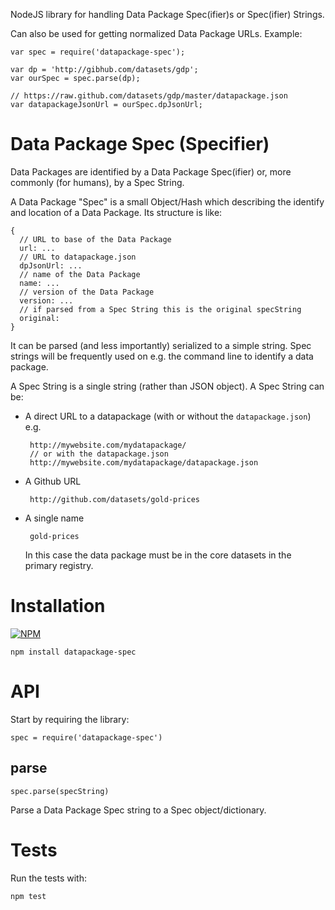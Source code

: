 NodeJS library for handling Data Package Spec(ifier)s or Spec(ifier) Strings.

Can also be used for getting normalized Data Package URLs. Example:

```
var spec = require('datapackage-spec');

var dp = 'http://gibhub.com/datasets/gdp';
var ourSpec = spec.parse(dp);

// https://raw.github.com/datasets/gdp/master/datapackage.json
var datapackageJsonUrl = ourSpec.dpJsonUrl;
```

# Data Package Spec (Specifier)

Data Packages are identified by a Data Package Spec(ifier) or,
more commonly (for humans), by a Spec String.

A Data Package "Spec" is a small Object/Hash which describing the identify and
location of a Data Package. Its structure is like:

    {
      // URL to base of the Data Package
      url: ...
      // URL to datapackage.json
      dpJsonUrl: ...
      // name of the Data Package
      name: ...
      // version of the Data Package
      version: ...
      // if parsed from a Spec String this is the original specString
      original: 
    }

It can be parsed (and less importantly) serialized to a simple string. Spec
strings will be frequently used on e.g. the command line to identify a data
package.

A Spec String is a single string (rather than JSON object). A Spec String can be:

* A direct URL to a datapackage (with or without the `datapackage.json`) e.g.

       http://mywebsite.com/mydatapackage/
       // or with the datapackage.json
       http://mywebsite.com/mydatapackage/datapackage.json

* A Github URL

       http://github.com/datasets/gold-prices

* A single name

       gold-prices

   In this case the data package must be in the core datasets in the primary registry.

# Installation

[![NPM](https://nodei.co/npm/datapackage-spec.png)](https://nodei.co/npm/datapackage-spec/)

```
npm install datapackage-spec
```

# API

Start by requiring the library:

```
spec = require('datapackage-spec')
```

## parse

```
spec.parse(specString)
```

Parse a Data Package Spec string to a Spec object/dictionary.

# Tests

Run the tests with:

    npm test
